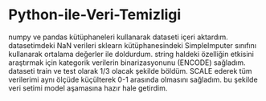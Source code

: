 # Python-ile-Veri-Temizligi
numpy ve pandas kütüphaneleri kullanarak dataseti içeri aktardım. datasetimdeki NaN verileri  sklearn kütüphanesindeki SimpleImputer sınıfını kullanarak ortalama değerler ile doldurdum. string haldeki özelliğin etkisini araştırmak için kategorik verilerin binarizasyonunu (ENCODE) sağladım. dataseti train ve test olarak 1/3 olacak şekilde böldüm. SCALE ederek tüm verilerimi aynı ölçüde küçülterek 0-1 arasında olmasını sağladım.
bu şekilde veri setimi model aşamasına hazır hale getirdim.
